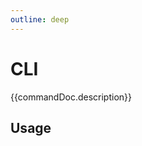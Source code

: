 ```yaml
---
outline: deep
---
```

# CLI

<script setup lang="ts">
import {data as docs} from "./cli.data.js";
const commandDoc = docs.index;
</script>

{{commandDoc.description}}

## Usage
<div v-html="commandDoc.usageHtml"></div>
<div v-html="commandDoc.options"></div>
